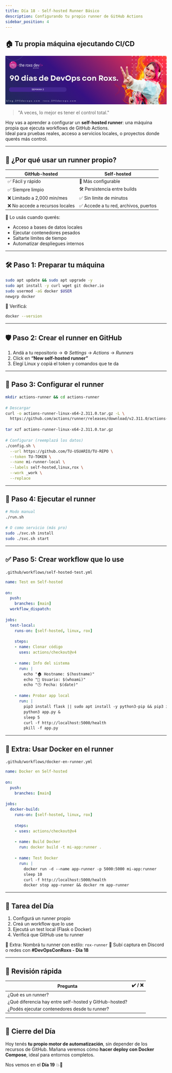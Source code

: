 ```yaml
---
title: Día 18 - Self-hosted Runner Básico
description: Configurando tu propio runner de GitHub Actions
sidebar_position: 4
---
```


## 🏠 Tu propia máquina ejecutando CI/CD

![](../../static/images/banner/3.png)

> "A veces, lo mejor es tener el control total."

Hoy vas a aprender a configurar un **self-hosted runner**: una máquina propia que ejecuta workflows de GitHub Actions.  
Ideal para pruebas reales, acceso a servicios locales, o proyectos donde querés más control.

---

## 🤔 ¿Por qué usar un runner propio?

| GitHub-hosted               | Self-hosted                         |
|-----------------------------|-------------------------------------|
| ✅ Fácil y rápido            | 🔧 Más configurable                  |
| ✅ Siempre limpio             | 🛠️ Persistencia entre builds        |
| ❌ Limitado a 2,000 min/mes   | ✅ Sin límite de minutos             |
| ❌ No accede a recursos locales | ✅ Accede a tu red, archivos, puertos |

🧠 Lo usás cuando querés:
- Acceso a bases de datos locales
- Ejecutar contenedores pesados
- Saltarte límites de tiempo
- Automatizar despliegues internos

---

## 🛠️ Paso 1: Preparar tu máquina

```bash
sudo apt update && sudo apt upgrade -y
sudo apt install -y curl wget git docker.io
sudo usermod -aG docker $USER
newgrp docker
````

📌 Verificá:

```bash
docker --version
```

---

## 🛡️ Paso 2: Crear el runner en GitHub

1. Andá a tu repositorio → ⚙️ *Settings* → *Actions* → *Runners*
2. Click en **“New self-hosted runner”**
3. Elegí Linux y copiá el token y comandos que te da

---

## 🔧 Paso 3: Configurar el runner

```bash
mkdir actions-runner && cd actions-runner

# Descargar
curl -o actions-runner-linux-x64-2.311.0.tar.gz -L \
  https://github.com/actions/runner/releases/download/v2.311.0/actions-runner-linux-x64-2.311.0.tar.gz

tar xzf actions-runner-linux-x64-2.311.0.tar.gz

# Configurar (reemplazá los datos)
./config.sh \
  --url https://github.com/TU-USUARIO/TU-REPO \
  --token TU-TOKEN \
  --name mi-runner-local \
  --labels self-hosted,linux,rox \
  --work _work \
  --replace
```

---

## 🚀 Paso 4: Ejecutar el runner

```bash
# Modo manual
./run.sh

# O como servicio (más pro)
sudo ./svc.sh install
sudo ./svc.sh start
```

---

## ✅ Paso 5: Crear workflow que lo use

`.github/workflows/self-hosted-test.yml`

```yaml
name: Test en Self-hosted

on:
  push:
    branches: [main]
  workflow_dispatch:

jobs:
  test-local:
    runs-on: [self-hosted, linux, rox]
    
    steps:
    - name: Clonar código
      uses: actions/checkout@v4

    - name: Info del sistema
      run: |
        echo "🏠 Hostname: $(hostname)"
        echo "🔧 Usuario: $(whoami)"
        echo "🕓 Fecha: $(date)"

    - name: Probar app local
      run: |
        pip3 install flask || sudo apt install -y python3-pip && pip3 install flask
        python3 app.py &
        sleep 5
        curl -f http://localhost:5000/health
        pkill -f app.py
```

---

## 🐳 Extra: Usar Docker en el runner

`.github/workflows/docker-en-runner.yml`

```yaml
name: Docker en Self-hosted

on:
  push:
    branches: [main]

jobs:
  docker-build:
    runs-on: [self-hosted, linux, rox]

    steps:
    - uses: actions/checkout@v4

    - name: Build Docker
      run: docker build -t mi-app:runner .

    - name: Test Docker
      run: |
        docker run -d --name app-runner -p 5000:5000 mi-app:runner
        sleep 10
        curl -f http://localhost:5000/health
        docker stop app-runner && docker rm app-runner
```

---

## 🧪 Tarea del Día

1. Configurá un runner propio
2. Creá un workflow que lo use
3. Ejecutá un test local (Flask o Docker)
4. Verificá que GitHub use tu runner

🎁 Extra: Nombrá tu runner con estilo: `rox-runner`
📸 Subí captura en Discord o redes con **#DevOpsConRoxs - Día 18**

---

## 🧠 Revisión rápida

| Pregunta                                               | ✔️ / ❌ |
| ------------------------------------------------------ | ------ |
| ¿Qué es un runner?                                     |        |
| ¿Qué diferencia hay entre self-hosted y GitHub-hosted? |        |
| ¿Podés ejecutar contenedores desde tu runner?          |        |

---

## 🏁 Cierre del Día

Hoy tenés **tu propio motor de automatización**, sin depender de los recursos de GitHub.
Mañana veremos cómo **hacer deploy con Docker Compose**, ideal para entornos completos.

Nos vemos en el **Día 19** 💥🐙

